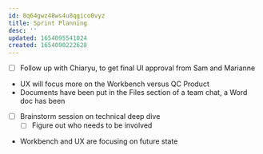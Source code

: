```yaml
---
id: 8q64gwz48ws4u8qgico0vyz
title: Sprint Planning
desc: ''
updated: 1654095541024
created: 1654090222628
---
```


- [ ] Follow up with Chiaryu, to get final UI approval from Sam and Marianne

- UX will focus more on the Workbench versus QC Product 
- Documents have been put in the Files section of a team chat, a Word doc has been 
- [ ] Brainstorm session on technical deep dive 
  - [ ] Figure out who needs to be involved
- Workbench and UX are focusing on future state